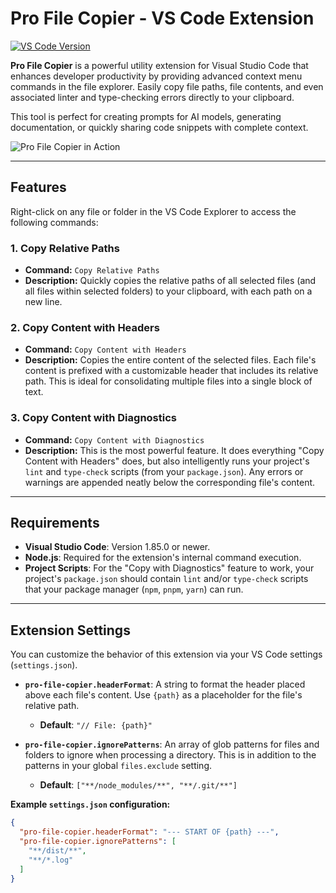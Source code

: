 # Pro File Copier - VS Code Extension

[![VS Code Version](https://img.shields.io/badge/vscode-^1.85.0-blue.svg)](https://code.visualstudio.com/)

**Pro File Copier** is a powerful utility extension for Visual Studio Code that enhances developer productivity by providing advanced context menu commands in the file explorer. Easily copy file paths, file contents, and even associated linter and type-checking errors directly to your clipboard.

This tool is perfect for creating prompts for AI models, generating documentation, or quickly sharing code snippets with complete context.

![Pro File Copier in Action](https://i.imgur.com/your-demo-image.gif)  <!-- Optional: Replace with a GIF of your extension -->

---

## Features

Right-click on any file or folder in the VS Code Explorer to access the following commands:

### 1. Copy Relative Paths
- **Command:** `Copy Relative Paths`
- **Description:** Quickly copies the relative paths of all selected files (and all files within selected folders) to your clipboard, with each path on a new line.

### 2. Copy Content with Headers
- **Command:** `Copy Content with Headers`
- **Description:** Copies the entire content of the selected files. Each file's content is prefixed with a customizable header that includes its relative path. This is ideal for consolidating multiple files into a single block of text.

### 3. Copy Content with Diagnostics
- **Command:** `Copy Content with Diagnostics`
- **Description:** This is the most powerful feature. It does everything "Copy Content with Headers" does, but also intelligently runs your project's `lint` and `type-check` scripts (from your `package.json`). Any errors or warnings are appended neatly below the corresponding file's content.

---

## Requirements

- **Visual Studio Code**: Version 1.85.0 or newer.
- **Node.js**: Required for the extension's internal command execution.
- **Project Scripts**: For the "Copy with Diagnostics" feature to work, your project's `package.json` should contain `lint` and/or `type-check` scripts that your package manager (`npm`, `pnpm`, `yarn`) can run.

---

## Extension Settings

You can customize the behavior of this extension via your VS Code settings (`settings.json`).

-   **`pro-file-copier.headerFormat`**: A string to format the header placed above each file's content. Use `{path}` as a placeholder for the file's relative path.
    -   **Default**: `"// File: {path}"`

-   **`pro-file-copier.ignorePatterns`**: An array of glob patterns for files and folders to ignore when processing a directory. This is in addition to the patterns in your global `files.exclude` setting.
    -   **Default**: `["**/node_modules/**", "**/.git/**"]`

**Example `settings.json` configuration:**

```json
{
  "pro-file-copier.headerFormat": "--- START OF {path} ---",
  "pro-file-copier.ignorePatterns": [
    "**/dist/**",
    "**/*.log"
  ]
}
